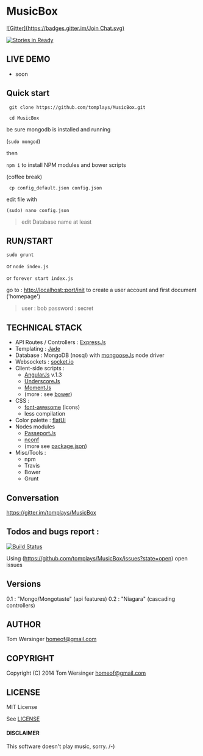 MusicBox
========
[![Gitter](https://badges.gitter.im/Join Chat.svg)](https://gitter.im/tomplays/MusicBox?utm_source=badge&utm_medium=badge&utm_campaign=pr-badge&utm_content=badge)

[![Stories in Ready](https://badge.waffle.io/tomplays/MusicBox.svg?label=ready&title=Ready)](http://waffle.io/tomplays/MusicBox)

## LIVE DEMO
  
  * soon 


## Quick start

` git clone https://github.com/tomplays/MusicBox.git`

` cd MusicBox`

be sure mongodb is installed and running

(`sudo mongod`)


then

`npm i` to install NPM modules and bower scripts

(coffee break)


` cp config_default.json config.json`


edit file with 

`(sudo) nano config.json` 
> edit Database name at least




## RUN/START 


`sudo grunt`

or `node index.js`

or `forever start index.js`

go to : [http://localhost::port/init](http://localhost::port/init) to create a user account
and first document ('homepage')

> user : bob
> password : secret


##  TECHNICAL STACK


- API Routes / Controllers : [ExpressJs](http://expressjs.com/)
- Templating : [Jade](http://jade-lang.com/) 
- Database : MongoDB (nosql) with [mongooseJs](http://mongoosejs.com/) node driver
- Websockets : [socket.io](http://socket.io/)
- Client-side scripts : 
  - [AngularJs](https://angularjs.org/) v.1.3
  - [UnderscoreJs](http://underscorejs.org/)
  - [MomentJs](http://momentjs.com/)
  - (more : see [bower](https://github.com/tomplays/MusicBox/blob/master/public/bower.json))
- CSS : 
  - [font-awesome](http://fortawesome.github.io/Font-Awesome/) (icons)
  - less compilation
- Color palette : [flatUi](http://flatuicolors.com/)
- Nodes modules 
  - [PasseportJs](http://passportjs.org/)
  - [nconf](https://github.com/flatiron/nconf)
  - (more see [package.json](https://github.com/tomplays/MusicBox/blob/master/package.json))
- Misc/Tools :
  - npm
  - Travis
  - Bower
  - Grunt

## Conversation 

https://gitter.im/tomplays/MusicBox

## Todos and bugs report :

[![Build Status](https://travis-ci.org/tomplays/MusicBox.png?branch=master)](https://travis-ci.org/tomplays/MusicBox)


Using (https://github.com/tomplays/MusicBox/issues?state=open) open issues

## Versions
  
  0.1 : "Mongo/Mongotaste" (api features)
  0.2 : "Niagara" (cascading controllers)


## AUTHOR

Tom Wersinger <homeof@gmail.com>

## COPYRIGHT

Copyright (C) 2014 Tom Wersinger <homeof@gmail.com>

## LICENSE

MIT License

See [LICENSE](https://github.com/tomplays/MusicBox/blob/master/LICENSE.md)

#### DISCLAIMER

This software doesn't play music, sorry.
/-)